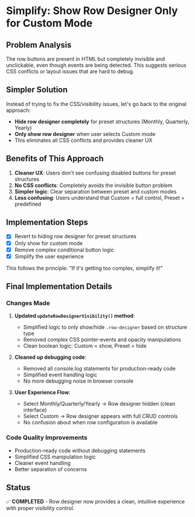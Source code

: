 # Simplify: Show Row Designer Only for Custom Mode

## Problem Analysis
The row buttons are present in HTML but completely invisible and unclickable, even though events are being detected. This suggests serious CSS conflicts or layout issues that are hard to debug.

## Simpler Solution
Instead of trying to fix the CSS/visibility issues, let's go back to the original approach:
- **Hide row designer completely** for preset structures (Monthly, Quarterly, Yearly)
- **Only show row designer** when user selects Custom mode
- This eliminates all CSS conflicts and provides cleaner UX

## Benefits of This Approach
1. **Cleaner UX**: Users don't see confusing disabled buttons for preset structures
2. **No CSS conflicts**: Completely avoids the invisible button problem
3. **Simpler logic**: Clear separation between preset and custom modes
4. **Less confusing**: Users understand that Custom = full control, Preset = predefined

## Implementation Steps
- [x] Revert to hiding row designer for preset structures
- [x] Only show for custom mode
- [x] Remove complex conditional button logic
- [x] Simplify the user experience

This follows the principle: "If it's getting too complex, simplify it!"

## Final Implementation Details

### Changes Made
1. **Updated `updateRowDesignerVisibility()` method**:
   - Simplified logic to only show/hide `.row-designer` based on structure type
   - Removed complex CSS pointer-events and opacity manipulations
   - Clean boolean logic: Custom = show, Preset = hide

2. **Cleaned up debugging code**:
   - Removed all console.log statements for production-ready code
   - Simplified event handling logic
   - No more debugging noise in browser console

3. **User Experience Flow**:
   - Select Monthly/Quarterly/Yearly → Row designer hidden (clean interface)
   - Select Custom → Row designer appears with full CRUD controls
   - No confusion about when row configuration is available

### Code Quality Improvements
- Production-ready code without debugging statements
- Simplified CSS manipulation logic
- Cleaner event handling
- Better separation of concerns

## Status
✅ **COMPLETED** - Row designer now provides a clean, intuitive experience with proper visibility control.
